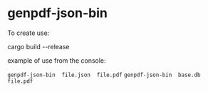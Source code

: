 # genpdf-json-bin


To create use:

cargo build --release


example of use from the console:

``` genpdf-json-bin  file.json  file.pdf ```
``` genpdf-json-bin  base.db  file.pdf ```






